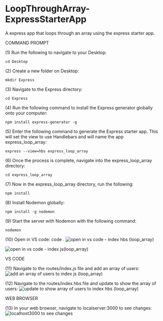 # LoopThroughArray-ExpressStarterApp
A express app that loops through an array using the express starter app. 

COMMAND PROMPT

(1) Run the following to navigate to your Desktop: 

    cd Desktop

(2) Create a new folder on Desktop: 

    mkdir Express

(3) Navigate to the Express directory: 

    cd Express

(4) Run the following command to install the Express generator globally onto your computer: 

    npm install express-generator -g

(5) Enter the following command to generate the Express starter app. This will set the view to use Handlebars and will name the app express_loop_array: 

    express --view=hbs express_loop_array

(6) Once the process is complete, navigate into the express_loop_array directory: 

    cd express_loop_array 

(7) Now in the express_loop_array directory, run the following: 

    npm install

(8) Install Nodemon globally: 

    npm install -g nodemon

(9) Start the server with Nodemon with the following command: 

    nodemon

(10) Open in VS code: code . 
![open in vs code - index hbs (loop_array)](https://user-images.githubusercontent.com/35668707/67255353-80555c80-f436-11e9-8c6f-64c78fd6cdf5.JPG)

![open in vs code - index js(loop_array)](https://user-images.githubusercontent.com/35668707/67255390-bc88bd00-f436-11e9-8a90-2b56544b90da.JPG)

VS CODE

(11) Navigate to the routes/index.js file and add an array of users: ![add an array of users to index js (loop_array)](https://user-images.githubusercontent.com/35668707/67255288-294f8780-f436-11e9-9147-58d6f3a2e840.JPG)

(12) Navigate to the routes/index.hbs file and update to show the array of users: ![update to show array of users to index hbs (loop_array)](https://user-images.githubusercontent.com/35668707/67255332-5b60e980-f436-11e9-8add-c4f92b73e2b0.JPG)

WEB BROWSER

(13) In your web browser, navigate to localserver:3000 to see changes: ![localhost3000 to see changes](https://user-images.githubusercontent.com/35668707/67255422-d9bd8b80-f436-11e9-9407-155f44380209.JPG)
